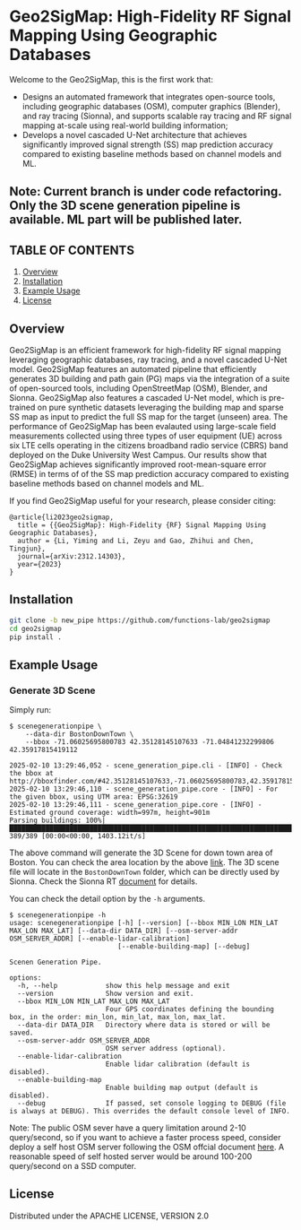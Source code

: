 # Geo2SigMap: High-Fidelity RF Signal Mapping Using Geographic Databases

Welcome to the Geo2SigMap, this is the first work that: 
* Designs an automated framework that integrates open-source tools, including geographic databases (OSM), computer graphics (Blender), and ray tracing (Sionna), and supports scalable ray tracing and RF signal mapping at-scale using real-world building information;
* Develops a novel cascaded U-Net architecture that achieves significantly improved signal strength (SS) map prediction accuracy compared to existing baseline methods based on channel models and ML.

## Note: Current branch is under code refactoring. Only the 3D scene generation pipeline is available. ML part will be published later.
## TABLE OF CONTENTS
1. [Overview](#overview)
2. [Installation](#installation)
3. [Example Usage](#example-usage)
4. [License](#license)

## Overview

Geo2SigMap is an efficient framework for high-fidelity RF signal mapping leveraging geographic databases, ray tracing, and a novel cascaded U-Net model. Geo2SigMap features an automated pipeline that efficiently generates 3D building and path gain (PG) maps via the integration of a suite of open-sourced tools, including OpenStreetMap (OSM), Blender, and Sionna. Geo2SigMap also features a cascaded U-Net model, which is pre-trained on pure synthetic datasets leveraging the building map and sparse SS map as input to predict the full SS map for the target (unseen) area. The performance of Geo2SigMap has been evalauted using large-scale field measurements collected using three types of user equipment (UE) across six LTE cells operating in the citizens broadband radio service (CBRS) band deployed on the Duke University West Campus. Our results show that Geo2SigMap achieves significantly improved root-mean-square error (RMSE) in terms of of the SS map prediction accuracy compared to existing baseline methods based on channel models and ML.

If you find Geo2SigMap useful for your research, please consider citing:
```
@article{li2023geo2sigmap,
  title = {{Geo2SigMap}: High-Fidelity {RF} Signal Mapping Using Geographic Databases},
  author = {Li, Yiming and Li, Zeyu and Gao, Zhihui and Chen, Tingjun},
  journal={arXiv:2312.14303},
  year={2023}
}
```

<!-- This is an active project, if you are interested to have a community discussion, please start a new discussion thread in the discussion tab and we will get back to you as soon as possible. -->

<!-- ## Repo Structure

|  Source Files      |  Description                                                                                                             |
|  -----             |  -----                                                                                                                   |
|  `gen_data/`   |  This folder contains the code of our pipeline to generate signal coverage map based on realworld building infos. |
|  `data/`    |  This folder contains the sample data generate by our pipeline.                                                 |
|  `ml/`       |  This folder contains the code of cascade machine learning models.                                                           | -->

## Installation

```bash
git clone -b new_pipe https://github.com/functions-lab/geo2sigmap
cd geo2sigmap
pip install .
```

<!-- ### Docker

Run the following command to use our pre-compiled docker image:
```console
docker run --name g2s -it ffkshakf/geo2sigmap:latest bash
```

We only provide an amd64 arch docker image. If you run on a Apple Silicon or ARM64, you can add `--platform linux/amd64` to run it under emulation.
```console
docker run --name g2s --platform linux/amd64 -it ffkshakf/geo2sigmap:latest bash
``` -->
<!-- 
### Install from Scratch
Note: The following commands have been tested on a clean install Ubuntu:22.04, you can follow the Blender offcial document about compiling Blender [here](https://wiki.blender.org/wiki/Building_Blender) if you would like to run on other OS/ARCH. -->

<!-- #### Install Initial Packages
```console
sudo apt update
sudo apt install python3 python3-pip git
pip install --target=/usr/lib/python3/dist-packages Cython
``` -->
<!-- 
#### Clone the Blender Source Code and Apply Changes
```console
mkdir ~/blender-git
cd ~/blender-git
git clone --depth 1 --branch v3.3.1 https://projects.blender.org/blender/blender.git
cd blender
git switch -c v3.3.1_geo2sigmap
perl -i -pe 'BEGIN{undef $/;} s/  bool is_output_operation\(bool \/\*rendering\*\/\) const override\n  \{\n    if \(G.background\) \{\n      return false;\n    \}\n    return is_active_viewer_output\(\);\n  \}/  bool is_output_operation\(bool \/\*rendering\*\/\) const override\n  \{\n    return is_active_viewer_output\(\);\n  \}/sm' source/blender/compositor/operations/COM_ViewerOperation.h
perl -i -pe 'BEGIN{undef $/;} s/  bool is_output_operation\(bool \/\*rendering\*\/\) const override\n  \{\n    return !G.background;\n  \}/  bool is_output_operation\(bool \/\*rendering\*\/\) const override\n  \{\n    return true;\n  \}/sm' source/blender/compositor/operations/COM_PreviewOperation.h
perl -i -pe 's/(_src=\$SRC\/)USD-\$USD_VERSION/$1OpenUSD-\$USD_VERSION/' ./build_files/build_environment/install_deps.sh
perl -i -pe 'BEGIN{undef $/;} s/(patch -d \$_src -p1 < \$SCRIPT_DIR\/patches\/usd\.diff\n\s+fi\n\n\s+cd \$_src)/$1\n\n    sed -i.bak  -e '\''s\/\.if !defined\.ARCH_OS_WINDOWS\.\/#if 0\/'\'' -e '\''s\/\.if defined\.ARCH_COMPILER_GCC\..*\/#if 0\/'\'' -e '\''s\/defined\.ARCH_COMPILER_CLANG\.\/\/'\'' -e '\''s\/\.if defined\.ARCH_OS_LINUX\.\/#if 0\/'\'' -e '\''s\/\.if !defined\.ARCH_OS_LINUX\.\/#if 1\/'\'' pxr\/base\/arch\/mallocHook.cpp/' ./build_files/build_environment/install_deps.sh
``` -->
<!-- 
#### Install Blender Libraries & Compile Blender
```console 
bash ./build_files/build_environment/install_deps.sh --with-embree --with-oidn
```

When the script complete you will see some thing like the follow:
```
Or even simpler, just run (in your blender-source dir):
  make -j20 BUILD_CMAKE_ARGS="-U XXXXXXXXXXXXXXXX

Or in all your build directories:
  cmake -U *SNDFILE* -U PYTHON* -U XXXXXXXXXXXXXXXX

```
Copy the first section and add an "release" between "make" and "-j" like the following ones and then execute it.

```console 
make update
make release -j20 BUILD_CMAKE_ARGS="-U XXXXXXXXXXXXXXXX
``` -->

<!-- #### Download Blender Add-on & Apply Changes
There are two add-ons, [Blosm](https://prochitecture.gumroad.com/l/blender-osm) and [mitsuba-blender](https://github.com/mitsuba-renderer/mitsuba-blender/releases/). Download the zip file and place them in the root of this project `*/geo2sigmap/`.
```console 
unzip mitsuba-blender.zip
perl -i -pe 's/  result = subprocess\.run\(\[sys\.executable, '-m', 'ensurepip'\], capture_output=True\)\n\s+return result\.returncode == 0/return True/' mitsuba-blender/__init__.py
zip -r -0 mitsuba-blender.zip mitsuba-blender
```

#### Install Sionna
Please follow [Sionna's official document](https://nvlabs.github.io/sionna/installation.html) to install Sionna.

#### Install Pytorch

Please follow [Pytorch's official document](https://pytorch.org/get-started/locally/) to install PyTorch. -->

## Example Usage

### Generate 3D Scene
Simply run:
```shell-session
$ scenegenerationpipe \
    --data-dir BostonDownTown \
    --bbox -71.06025695800783 42.35128145107633 -71.04841232299806 42.35917815419112

2025-02-10 13:29:46,052 - scene_generation_pipe.cli - [INFO] - Check the bbox at http://bboxfinder.com/#42.35128145107633,-71.06025695800783,42.35917815419112,-71.04841232299806
2025-02-10 13:29:46,110 - scene_generation_pipe.core - [INFO] - For the given bbox, using UTM area: EPSG:32619
2025-02-10 13:29:46,111 - scene_generation_pipe.core - [INFO] - Estimated ground coverage: width=997m, height=901m
Parsing buildings: 100%|████████████████████████████████████████████████████████████████████████████████████████████████████████████████████████| 389/389 [00:00<00:00, 1403.12it/s]
```
The above command will generate the 3D Scene for down town area of Boston. You can check the area location by the above [link](http://bboxfinder.com/#42.35128145107633,-71.06025695800783,42.35917815419112,-71.04841232299806).
The 3D scene file will locate in the `BostonDownTown` folder, which can be directly used by Sionna. Check the Sionna RT [document](https://nvlabs.github.io/sionna/api/rt.html) for details.

You can check the detail option by the `-h` arguments.
```shell-session
$ scenegenerationpipe -h
usage: scenegenerationpipe [-h] [--version] [--bbox MIN_LON MIN_LAT MAX_LON MAX_LAT] [--data-dir DATA_DIR] [--osm-server-addr OSM_SERVER_ADDR] [--enable-lidar-calibration]
                           [--enable-building-map] [--debug]

Scenen Generation Pipe.

options:
  -h, --help            show this help message and exit
  --version             Show version and exit.
  --bbox MIN_LON MIN_LAT MAX_LON MAX_LAT
                        Four GPS coordinates defining the bounding box, in the order: min_lon, min_lat, max_lon, max_lat.
  --data-dir DATA_DIR   Directory where data is stored or will be saved.
  --osm-server-addr OSM_SERVER_ADDR
                        OSM server address (optional).
  --enable-lidar-calibration
                        Enable lidar calibration (default is disabled).
  --enable-building-map
                        Enable building map output (default is disabled).
  --debug               If passed, set console logging to DEBUG (file is always at DEBUG). This overrides the default console level of INFO.
```

Note: The public OSM sever have a query limitation around 2-10 query/second, so if you want to achieve a faster process speed, consider deploy a self host OSM server following the OSM offcial document [here](https://wiki.openstreetmap.org/wiki/Overpass_API/Installation). A reasonable speed of self hosted server would be around 100-200 query/second on a SSD computer.

<!--- #### Generate signal coverage map using Sionna
To use sionna generate signal coverage map, run xxxx. The sionna cofigue is defined in xxxx.

#### Train the model
To train our model, run xxxxx. ---> 

## License

Distributed under the APACHE LICENSE, VERSION 2.0
